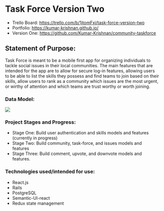 # Task Force Version Two

* Trello Board: https://trello.com/b/1jtomFxj/task-force-version-two
* Portfolio: https://kumar-krishnan.github.io/
* Version One: https://github.com/Kumar-Krishnan/community-taskforce

## Statement of Purpose: 
Task Force is meant to be a mobile first app for organizing individuals to tackle social issues in their local communities. The main features that are intended for the app are to allow for secure log-in features, allowing users to be able to list the skills they possess and find teams to join based on their skills, allow users to rank as a community which issues are the most urgent, or wirthy of attention and which teams are trust worthy or worth joining. 

### Data Model:
![](https://i.imgur.com/z6brE0I.png)

### Project Stages and Progress:

* Stage One: Build user authentication and skills models and features (currently in progress)
* Stage Two: Build community, task-force, and issues models and features
* Stage Three: Build comment, upvote, and downvote models and features.

### Technologies used/intended for use:

* React.js
* Rails
* PostgreSQL
* Semantic-UI-react
* Redux state management